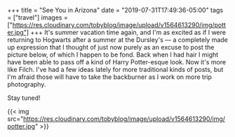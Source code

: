 +++
title = "See You in Arizona"
date = "2019-07-31T17:49:36-05:00"
tags = ["travel"]
images = ["https://res.cloudinary.com/tobyblog/image/upload/v1564613290/img/potter.jpg"]
+++
It's summer vacation time again, and I'm as excited as if I were returning to Hogwarts after a summer at the Dursley's — a completely made up expression that I thought of just now purely as an excuse to post the picture below, of which I happen to be fond. Back when I had hair I might have been able to pass off a kind of Harry Potter-esque look. Now it's more like Filch. I've had a few ideas lately for more traditional kinds of posts, but I'm afraid those will have to take the backburner as I work on more trip photography. 

Stay tuned!

{{< img src="https://res.cloudinary.com/tobyblog/image/upload/v1564613290/img/potter.jpg" >}}
